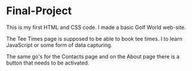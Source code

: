 # Final-Project
This is my first HTML and CSS code. 
I made a basic Golf World web-site.

The Tee Times page is supposed to be able to book tee times. I to learn JavaScript or some form of data capturing. 

The same go's for the Contacts page and on the About page there is a button that needs to be activated.